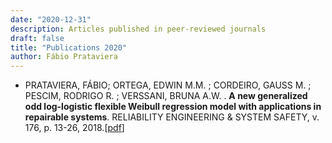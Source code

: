 ```yaml
---
date: "2020-12-31"
description: Articles published in peer-reviewed journals
draft: false
title: "Publications 2020"
author: Fábio Prataviera
---
```




* PRATAVIERA, FÁBIO; ORTEGA, EDWIN M.M. ; CORDEIRO, GAUSS M. ; PESCIM, RODRIGO R. ; VERSSANI, BRUNA A.W. . **A new generalized odd log-logistic flexible Weibull regression model with applications in repairable systems**. RELIABILITY ENGINEERING & SYSTEM SAFETY, v. 176, p. 13-26, 2018.[[pdf](https://www.sciencedirect.com/science/article/abs/pii/S0951832017309584?via%3Dihub)]